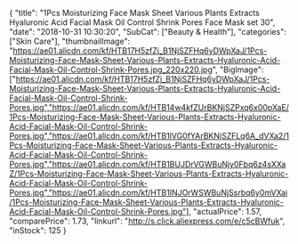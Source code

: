 {
	"title": "1Pcs Moisturizing Face Mask Sheet Various Plants Extracts Hyaluronic Acid Facial Mask Oil Control Shrink Pores Face Mask set 30",
	"date": "2018-10-31 10:30:20",
	"SubCat": ["Beauty & Health"],
	"categories": ["Skin Care"],
	"thumbnailImage": "https://ae01.alicdn.com/kf/HTB17H5zfZj_B1NjSZFHq6yDWpXaJ/1Pcs-Moisturizing-Face-Mask-Sheet-Various-Plants-Extracts-Hyaluronic-Acid-Facial-Mask-Oil-Control-Shrink-Pores.jpg_220x220.jpg",
	"BigImage": ["https://ae01.alicdn.com/kf/HTB17H5zfZj_B1NjSZFHq6yDWpXaJ/1Pcs-Moisturizing-Face-Mask-Sheet-Various-Plants-Extracts-Hyaluronic-Acid-Facial-Mask-Oil-Control-Shrink-Pores.jpg","https://ae01.alicdn.com/kf/HTB14w4kfZUrBKNjSZPxq6x00pXaE/1Pcs-Moisturizing-Face-Mask-Sheet-Various-Plants-Extracts-Hyaluronic-Acid-Facial-Mask-Oil-Control-Shrink-Pores.jpg","https://ae01.alicdn.com/kf/HTB1lVG0fYArBKNjSZFLq6A_dVXa2/1Pcs-Moisturizing-Face-Mask-Sheet-Various-Plants-Extracts-Hyaluronic-Acid-Facial-Mask-Oil-Control-Shrink-Pores.jpg","https://ae01.alicdn.com/kf/HTB1BUJDrVGWBuNjy0Fbq6z4sXXaZ/1Pcs-Moisturizing-Face-Mask-Sheet-Various-Plants-Extracts-Hyaluronic-Acid-Facial-Mask-Oil-Control-Shrink-Pores.jpg","https://ae01.alicdn.com/kf/HTB1INJOrWSWBuNjSsrbq6y0mVXai/1Pcs-Moisturizing-Face-Mask-Sheet-Various-Plants-Extracts-Hyaluronic-Acid-Facial-Mask-Oil-Control-Shrink-Pores.jpg"],
	"actualPrice": 1.57,
	"comparePrice": 1.73,
	"linkurl": "http://s.click.aliexpress.com/e/c5cBWfuk",
	"inStock": 125
}
